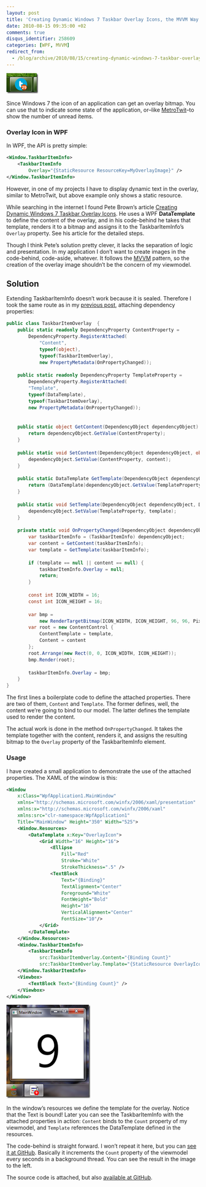 ```yaml
---
layout: post
title: 'Creating Dynamic Windows 7 Taskbar Overlay Icons, the MVVM Way'
date: 2010-08-15 09:35:00 +02
comments: true
disqus_identifier: 258609
categories: [WPF, MVVM]
redirect_from:
  - /blog/archive/2010/08/15/creating-dynamic-windows-7-taskbar-overlay-icons-the-mvvm-way.aspx
---
```


![metrotwit](/files/archive/metrotwit_516A72C4.png "metrotwit")

Since Windows 7 the icon of an application can get an overlay bitmap. You can use that to indicate some state of the application, or–like [MetroTwit](http://www.metrotwit.com/)–to show the number of unread items.

### Overlay Icon in WPF

In WPF, the API is pretty simple:

``` xml
<Window.TaskbarItemInfo>
    <TaskbarItemInfo 
        Overlay="{StaticResource ResourceKey=MyOverlayImage}" />
</Window.TaskbarItemInfo>
```

However, in one of my projects I have to display dynamic text in the overlay, similar to MetroTwit, but above example only shows a static resource.

While searching in the internet I found Pete Brown’s article [Creating Dynamic Windows 7 Taskbar Overlay Icons](http://10rem.net/blog/2010/05/29/creating-dynamic-windows-7-taskbar-overlay-icons). He uses a WPF **DataTemplate** to define the content of the overlay, and in his code-behind he takes that template, renders it to a bitmap and assigns it to the TaskbarItemInfo’s `Overlay` property. See his article for the detailed steps.

Though I think Pete’s solution pretty clever, it lacks the separation of logic and presentation. In my application I don’t want to create images in the code-behind, code-aside, whatever. It follows the [MVVM](http://en.wikipedia.org/wiki/Model_View_ViewModel) pattern, so the creation of the overlay image shouldn’t be the concern of my viewmodel.

## Solution

Extending TaskbarItemInfo doesn’t work because it is sealed. Therefore I took the same route as in my [previous post](/archive/2010/08/01/binding-webbrowser-content-in-wpf/), attaching dependency properties:

``` csharp
public class TaskbarItemOverlay  {
    public static readonly DependencyProperty ContentProperty =
        DependencyProperty.RegisterAttached(
            "Content", 
            typeof(object), 
            typeof(TaskbarItemOverlay), 
            new PropertyMetadata(OnPropertyChanged));

    public static readonly DependencyProperty TemplateProperty =
        DependencyProperty.RegisterAttached(
        "Template", 
        typeof(DataTemplate), 
        typeof(TaskbarItemOverlay), 
        new PropertyMetadata(OnPropertyChanged));


    public static object GetContent(DependencyObject dependencyObject) {
        return dependencyObject.GetValue(ContentProperty);
    }

    public static void SetContent(DependencyObject dependencyObject, object content) {
        dependencyObject.SetValue(ContentProperty, content);
    }

    public static DataTemplate GetTemplate(DependencyObject dependencyObject) {
        return (DataTemplate)dependencyObject.GetValue(TemplateProperty);
    }

    public static void SetTemplate(DependencyObject dependencyObject, DataTemplate template) {
        dependencyObject.SetValue(TemplateProperty, template);
    }

    private static void OnPropertyChanged(DependencyObject dependencyObject, DependencyPropertyChangedEventArgs e) {
        var taskbarItemInfo = (TaskbarItemInfo) dependencyObject;
        var content = GetContent(taskbarItemInfo);
        var template = GetTemplate(taskbarItemInfo);

        if (template == null || content == null) {
            taskbarItemInfo.Overlay = null;
            return;
        }

        const int ICON_WIDTH = 16;
        const int ICON_HEIGHT = 16;

        var bmp =
            new RenderTargetBitmap(ICON_WIDTH, ICON_HEIGHT, 96, 96, PixelFormats.Default);
        var root = new ContentControl {
            ContentTemplate = template, 
            Content = content
        };
        root.Arrange(new Rect(0, 0, ICON_WIDTH, ICON_HEIGHT));
        bmp.Render(root);

        taskbarItemInfo.Overlay = bmp;
    }
}
```

The first lines a boilerplate code to define the attached properties. There are two of them, `Content` and `Template`. The former defines, well, the content we’re going to bind to our model. The latter defines the template used to render the content.

The actual work is done in the method `OnPropertyChanged`. It takes the template together with the content, renders it, and assigns the resulting bitmap to the `Overlay` property of the TaskbarItemInfo element.

### Usage

I have created a small application to demonstrate the use of the attached properties. The XAML of the window is this:

``` xml
<Window 
    x:Class="WpfApplication1.MainWindow"
    xmlns="http://schemas.microsoft.com/winfx/2006/xaml/presentation"
    xmlns:x="http://schemas.microsoft.com/winfx/2006/xaml"
    xmlns:src="clr-namespace:WpfApplication1" 
    Title="MainWindow" Height="350" Width="525">
    <Window.Resources>
        <DataTemplate x:Key="OverlayIcon">
            <Grid Width="16" Height="16">
                <Ellipse 
                    Fill="Red" 
                    Stroke="White" 
                    StrokeThickness=".5" />
                <TextBlock 
                    Text="{Binding}" 
                    TextAlignment="Center" 
                    Foreground="White" 
                    FontWeight="Bold" 
                    Height="16" 
                    VerticalAlignment="Center" 
                    FontSize="10"/>
            </Grid>
        </DataTemplate>
    </Window.Resources>
    <Window.TaskbarItemInfo>
        <TaskbarItemInfo 
            src:TaskbarItemOverlay.Content="{Binding Count}" 
            src:TaskbarItemOverlay.Template="{StaticResource OverlayIcon}" />
    </Window.TaskbarItemInfo>
    <Viewbox>
        <TextBlock Text="{Binding Count}" />
    </Viewbox>
</Window>
```

![TaskbarItemOverlay](/files/archive/TaskbarItemOverlay_0F838D76.png "TaskbarItemOverlay")

In the window’s resources we define the template for the overlay. Notice that the Text is bound! Later you can see the TaskbarItemInfo with the attached properties in action: `Content` binds to the `Count` property of my viewmodel, and `Template` references the DataTemplate defined in the resources.

The code-behind is straight forward. I won’t repeat it here, but you can [see it at GitHub](http://github.com/thoemmi/TaskbarItemOverlay/blob/master/MainWindow.xaml.cs). Basically it increments the `Count` property of the viewmodel every seconds in a background thread. You can see the result in the image to the left.

The source code is attached, but also [available at GitHub](http://github.com/thoemmi/TaskbarItemOverlay).
